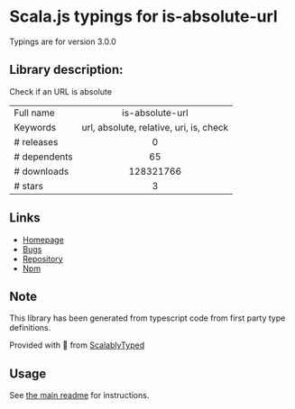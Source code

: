 
# Scala.js typings for is-absolute-url

Typings are for version 3.0.0

## Library description:
Check if an URL is absolute

|                    |                 |
| ------------------ | :-------------: |
| Full name          | is-absolute-url |
| Keywords           | url, absolute, relative, uri, is, check |
| # releases         | 0 |
| # dependents       | 65 |
| # downloads        | 128321766 |
| # stars            | 3 |

## Links
- [Homepage](https://github.com/sindresorhus/is-absolute-url#readme)
- [Bugs](https://github.com/sindresorhus/is-absolute-url/issues)
- [Repository](https://github.com/sindresorhus/is-absolute-url)
- [Npm](https://www.npmjs.com/package/is-absolute-url)
    


## Note
This library has been generated from typescript code from first party type definitions.

Provided with :purple_heart: from [ScalablyTyped](https://github.com/oyvindberg/ScalablyTyped)

## Usage
See [the main readme](../../readme.md) for instructions.


